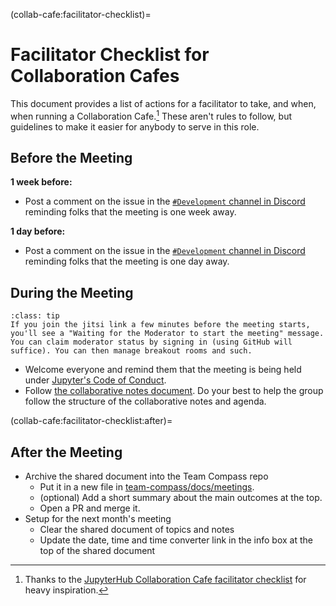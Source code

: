 (collab-cafe:facilitator-checklist)=
# Facilitator Checklist for Collaboration Cafes

This document provides a list of actions for a facilitator to take, and when, when running a Collaboration Cafe.[^thanks] These aren't rules to follow, but guidelines to make it easier for anybody to serve in this role.

[^thanks]: Thanks to the [JupyterHub Collaboration Cafe facilitator checklist](https://compass.hub.jupyter.org/meetings/collab-cafe/facilitator-checklist/) for heavy inspiration.

## Before the Meeting

**1 week before:**

- Post a comment on the issue in the [`#Development` channel in Discord](https://discord.com/channels/1083088970059096114/1177359316886503464) reminding folks that the meeting is one week away.

**1 day before:**

- Post a comment on the issue in the [`#Development` channel in Discord](https://discord.com/channels/1083088970059096114/1177359316886503464) reminding folks that the meeting is one day away.

## During the Meeting

```{admonition} Jitsi tip
:class: tip
If you join the jitsi link a few minutes before the meeting starts, you'll see a "Waiting for the Moderator to start the meeting" message. You can claim moderator status by signing in (using GitHub will suffice). You can then manage breakout rooms and such.
```

- Welcome everyone and remind them that the meeting is being held under [Jupyter's Code of Conduct](https://jupyter.org/governance/conduct/code_of_conduct.html).
- Follow [the collaborative notes document](https://hackmd.io/@jupyter-book/collaboration-cafe). Do your best to help the group follow the structure of the collaborative notes and agenda.

(collab-cafe:facilitator-checklist:after)=
## After the Meeting

- Archive the shared document into the Team Compass repo
    - Put it in a new file in [team-compass/docs/meetings](https://github.com/jupyter-book/team-compass/tree/main/docs/meetings).
    - (optional) Add a short summary about the main outcomes at the top.
    - Open a PR and merge it.
- Setup for the next month's meeting
    - Clear the shared document of topics and notes
    - Update the date, time and time converter link in the info box at the top of the shared document
